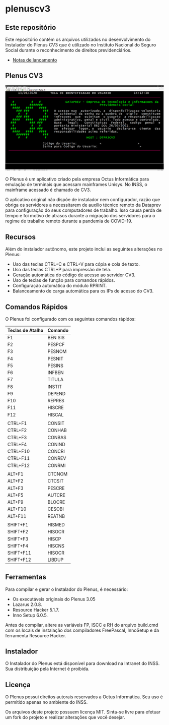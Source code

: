# plenuscv3

## Este repositório
Este repositório contém os arquivos utilizados no desenvolvimento do Instalador do Plenus CV3 que é utilizado no Instituto Nacional do Seguro Social durante o reconhecimento de direitos previdenciários.

* [Notas de lançamento](docs/atualizacoes.md)

## Plenus CV3
<p align="center">
  <img alt="Plenus CV3 em execução" src="docs/programa.png">
</p>
O Plenus é um aplicativo criado pela empresa Octus Informática para emulação de terminais que acessam mainframes Unisys. No INSS, o mainframe acessado é chamado de CV3.

O aplicativo original não dispõe de instalador nem configurador, razão que obriga os servidores a necessitarem de auxílio técnico remoto da Dataprev para configuração do seus computadores de trabalho. Isso causa perda de tempo e foi motivo de atrasos durante a migração dos servidores para o regime de trabalho remoto durante a pandemia de COVID-19.

## Recursos
Além do instalador autônomo, este projeto inclui as seguintes alterações no Plenus:

* Uso das teclas CTRL+C e CTRL+V para cópia e cola de texto.
* Uso das teclas CTRL+P para impressão de tela.
* Geração automática do código de acesso ao servidor CV3.
* Uso de teclas de função para comandos rápidos.
* Configuração automática do módulo RPRINT.
* Balanceamento de carga automática para os IPs de acesso do CV3.

## Comandos Rápidos
O Plenus foi configurado com os seguintes comandos rápidos:

| Teclas de Atalho | Comando |
|-----------------|---------|
|F1|BEN SIS|
|F2|PESPCF|
|F3|PESNOM|
|F4|PESNIT|
|F5|PESINS|
|F6|INFBEN|
|F7|TITULA|
|F8|INSTIT|
|F9|DEPEND|
|F10|REPRES|
|F11|HISCRE|
|F12|HISCAL|
||
|CTRL+F1|CONSIT|
|CTRL+F2|CONHAB|
|CTRL+F3|CONBAS|
|CTRL+F4|CONIND|
|CTRL+F10|CONCRI|
|CTRL+F11|CONREV|
|CTRL+F12|CONRMI|
||
|ALT+F1|CTCNOM|
|ALT+F2|CTCSIT|
|ALT+F3|PESCRE|
|ALT+F5|AUTCRE|
|ALT+F9|BLOCRE|
|ALT+F10|CESOBI|
|ALT+F11|REATNB|
||
|SHIFT+F1|HISMED|
|SHIFT+F2|HISOCR|
|SHIFT+F3|HISCP|
|SHIFT+F4|HISCNS|
|SHIFT+F11|HISOCR|
|SHIFT+F12|LIBDUP|

## Ferramentas
Para compilar e gerar o Instalador do Plenus, é necessário:

* Os executáveis originais do Plenus 3.05
* Lazarus 2.0.8.
* Resource Hacker 5.1.7.
* Inno Setup 6.0.5.

Antes de compilar, altere as variáveis FP, ISCC e RH do arquivo build.cmd com os locais de instalação dos compiladores FreePascal, InnoSetup e da ferramenta Resource Hacker.

## Instalador
O Instalador do Plenus está disponível para download na Intranet do INSS. Sua distribuição pela Internet é proibida.

## Licença
O Plenus possui direitos autorais reservados a Octus Informática. Seu uso é permitido apenas no ambiente do INSS.

Os arquivos deste projeto possuem licença MIT. Sinta-se livre para efetuar um fork do projeto e realizar alterações que você desejar.